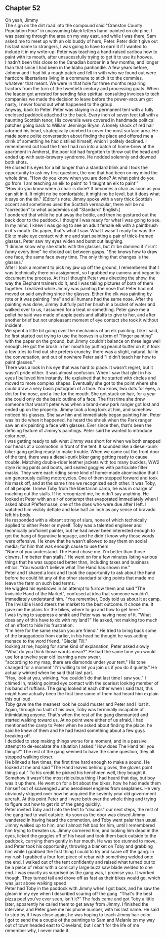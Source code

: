 ## Chapter 52
Oh yeah, Jimmy
<br> The sign on the dirt road into the compound said "Cranston County Population Four" in unassuming black letters hand-painted on old pine. I was passing through the area on my way east, and while I was there, Sam asked me to meet up with an old buddy of hers, Peter. Peter didn't give out his last name to strangers, I was going to have to earn it if I wanted to include it in my write-up.  Peter was teaching a hand-raised caribou how to paint with its mouth, after unsucessfully trying to get it to use its hooves. 
<br>I hadn't been this close to the Canadian border in a few months, and longer than that since I had been in the Idaho panhandle. A few years before, Johnny and I had hit a rough patch and fell in with who we found out were hardcore libertarians living in a commune to stick it to the commies, whatever that meant. We were in that hole for three months repairing tractors from the turn of the twentieth century and processing goats.  When the leader got arrested for sending fake spiritual consulting invoices to tech companies we made the decision to leave before the power-vacuum got nasty, I never found out what happened to the group.
<br>Anyway, back to Peter. Peter was staying in a permanent tent with a fully enclosed paddock attached to the back. Every inch of seven feet tall with a haunting Scottish tenor, His coveralls were covered in handmade political patches going back to William Jennings Bryan. A lonely shock of red hair adorned his head, strategically combed to cover the most surface area. He made some polite conversation about finding the place and offered me a drink of something he had distilled himself, which I politely declined. I remembered out loud the time I had run into a batch of home-brew at the apartment in Amherst, the poor kid had forgotten to throw out the head and ended up with auto-brewery syndrome. He nodded solemnly and downed both shots. 
<br>He closed his eyes for a bit longer than a standard blink and I took the opportunity to ask my first question, the one that had been on my mind the whole time. "How do you know when you are done? At what point do you go from 'I am teaching an elk to paint' to 'I taught an elk to paint'"
<br>"How do you know when a chair is done? It becomes a chair as soon as you can sit in it. It might no be comfortable, it might no be level, but it does what it says on the tin." (Editor's note: Jimmy spoke with a very thick Scottish accent and sometimes used the Scottish vernacular, there will be no "correction" to what academics call "Standard" English.)
<br>I pondered that while he put away the bottle, and then he gestured out the back door to the paddock. I thought I was ready for what I was going to see. In my mind, I knew I was going to see an adult female elk with a paintbrush in it's mouth. On paper, that's what I saw. What I wasn't ready for was the Elk to make eye contact with me and start painting a pair of thick-framed glasses. Peter saw my eyes widen and burst out laughing.
<br>"I dinnae know why she starts with the glasses, but i'll be damned if i' isn't funny every time" he choked out between gasps. "She knows how to draw one face, the same face every time. The only thing that changes is the glasses."
<br>After I took a moment to pick my jaw up off the ground, I remembered that I was technically there on assignment, so I grabbed my camera and began to document the process. At first I thought Peter was directing the show, the way the Elephant trainers do it, and I was taking pictures of both of them together. I realized while Jimmy was painting the nose that Peter had not moved or said anything since the glasses. Either the elk was painting by rote or it was painting "me" and all humans had the same nose. After the painting was done, Jimmy dutifully put her brush in a bucket of water and walked over to us, I assumed for a treat or something. Peter gave me a pellet he said was made of apple peels and alfalfa to give to her, and after another brief but not unpleasant moment of eye contact she took it without incident. 
<br> We spent a little bit going over the mechanics of an elk painting. Like I said, he first started out trying to use the hooves in a form of "finger painting" with the paper on the ground, but Jimmy couldn't balance on three legs well enough. He got the brush in her mouth by putting peanut butter on it, it took a few tries to find out she prefers crunchy. there was a slight, natural, lull in the conversation, and out of nowhere Peter said "I didn't teach her how to paint glasses."
<br>There was a look in his eye that was hard to place. It wasn't regret, but it wasn't pride either. It was almost confusion. When I saw that glint in his eyes I believed him instantly. He explained that he started with circles and moved to more complex shapes. Eventually she got to the point where she could draw a very basic pictogram of a face. You know, two dots for eyes, a dot for the nose, and a line for the mouth. She got stuck on hair, for a year she could only do the basic outline of a face. The first time she drew someone that wasn't peter was when a brand-new park ranger got lost and ended up on the property. Jimmy took a long look at him, and somehow noticed his glasses. She saw him and immediately began painting him. Peter was inside when it happened, he heard the shriek when the Park ranger saw an elk painting a face with glasses. Ever since then, that's been the defining feature of Jimmy's paintings. Peter said he wanted to introduce color next.
<br>I was getting ready to ask what Jimmy was short for when we both snapped our heads at a commotion in front of the tent. It sounded like a diesel-punk biker gang getting ready to make trouble. When we came out the front door of the tent, there was a diesel-punk biker gang getting ready to cause trouble. Matching double-rider leather jackets with too many buckles, WW2 style riding pants and boots, and sealed goggles with particulate filter masks. They were each riding some kind of home-made abomination that I am generously calling motorcycles. One of them stepped forward and took his mask off, and at the same time we recognized each other. It was Toby, of all people. I knew Toby from the libertarian camp, he was in charge of mucking out the stalls. If he recognized me, he didn't say anything. He looked at Peter with an air of contempt that evaporated immediately when I asked about Pfeffernusse, one of the does who were due after I left. I watched him visibly deflate and lose half an inch as any sense of bravado left his body.
<br>He responded with a vibrant string of slurs, none of which technically applied to either Peter or myself. Toby was a talented engineer and technically proficient painter, but he had never been interested enough to get the hang of figurative language, and he didn't know why those words were offensive. He knew that he wasn't allowed to say them on social media; for him that was enough cause to use them. 
<br>"None of you understand. The Hand chose me. I'm better than those clowns. I'm better than stalls." He went on for a few minutes listing various things that he was supposed better than, including taxes and business ethics. "You wouldn't believe what The Hand has shown me."
<br>Peter and I shared a look and I took the opportunity to ask about the hand before he could hit any of the other standard talking points that made me leave the farm on such bad terms.
<br>He wiggled his eyebrows in an attempt to furrow them and said "The Invisible Hand of the Market", confused at idea that someone wouldn't immediately understand him. "You remember, Cody told us about it at camp. The Invisible Hand steers the market to the best outcome. It chose me. It gave me the plans for the bikes, where to go and how to get here."
<br>I was trying to suppress a smirk and Peter was having none of it. "What does any of this have to do with my land?" He asked, not making too much of an effort to hide his frustration. 
<br>"I'm here for the same reason you are friend." He tried to bring back some of the braggadocio from earlier, in his head he thought he was adding menace to the word friend. "Glacial Till."
<br>looking at me, hoping for some kind of explanation, Peter asked slowly "What do you think those words mean?" He had the same tone you would use for a twelve year old learning a new swear. 
<br>"according to my map, there are diamonds under your tent." His tone changed for a moment "I'm willing to let you join us if you do it quietly." He actually winked when he said that last part.
<br>"Hey, look at you, winking. You couldn't do that last time I saw you." I chimed in, making pointed eye contact with the scariest looking member of his band of ruffians. The gang looked at each other when I said that, this might have actually been the first time some of them had heard him explain this out loud.
<br>Toby gave me the meanest look he could muster and Peter and I lost it. Again, through no fault of his own, Toby was terminally incapable of intimidating anyone. That's when the rest of the gang dismounted and started walking toward us. At no point were either of us afraid, I had mentioned the camp to Peter when he asked about finding the place, he said he knew of them and he had heard something about a few guys breaking off. 
<br>I decided to stop making things worse for a moment, and in a passive attempt to de-escalate the situation I asked "How does The Hand tell you things?" The rest of the gang seemed to have the same question, they all stopped walking closer.
<br>He blinked a few times, the first time hard enough to make a sound. He looked at me and said "The Hand leaves behind gloves, the gloves point things out."  To his credit he picked his henchmen well, they bought it. Somehow it wasn't the most ridiculous thing I had heard that day, but boy was it up there. He went on for a bit about the bikes, how he had made them himself out of scavenged Jumo aerodiesel engines from seaplanes. He very obviously skipped over how he acquired the seventy year old government aircraft. At this point Peter and I were both over the whole thing and trying to figure out how to get rid of the gang quickly. 
<br>Peter invited Toby and I into the tent to "discuss" our next steps, the rest of the gang had to wait outside. As soon as the door was closed Jimmy wandered in having heard the commotion, and Toby went paler than usual. Jimmy walked up to him, and I almost felt bad for him, until I remembered him trying to threaten us. Jimmy cornered him, and looking him dead in the eyes, licked the goggles off of his head and took them back outside to the paddock, carrying them gently in her mouth. He was too stunned to move, and Peter took his opportunity, throwing a blanket on Toby and grabbing him while I grabbed the first thing I could to try and scare off the gang. In my rush I grabbed a four foot piece of rebar with something welded onto the end. I walked out of the tent confidently and raised what turned out to be a piece of rebar with a comically large buzz saw blade welded to one end. I was exactly as surprised as the gang was, I promise you. It worked though. They turned tail and drove off as fast as their bikes would go, which was just above walking speed. 
<br>Peter had Toby in the paddock with Jimmy when I got back, and he saw the gleam in my eye when I described scaring off the gang. "That's the best pizza peel you've ever seen, isn't it?" The feds came and got Toby a little later, apparently he called them to get away from Jimmy. I finished the interview, and Peter gave me his phone number, with his last name. He said to stop by if I was close again, he was hoping to teach Jimmy hair color. 
<br>I got to send the a couple of the paintings to Sam and Melanie on my way out of town headed east to Cleveland, but I can't for the life of me remember why, I never made it.
